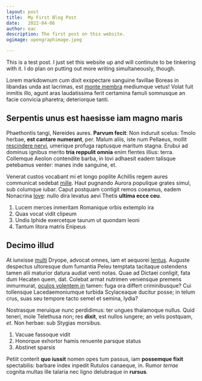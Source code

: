 ```yaml
---
layout: post
title:	My First Blog Post
date:	2022-04-06
author:	eac
description: The first post on this website.
ogimage: opengraphimage.jpeg

---
```


This is a test post. I just set this website up and will continute to be tinkering with it. I do plan on putting out more writing simultaneously, though.

Lorem markdownum cum dixit exspectare sanguine favillae Boreas in libandas unda
ast lacrimas, est [monte membra](http://quem.io/semina) mediumque vetus! Volat
fuit inmitis illo, agunt aras laudatissima ferit certamina famuli somnusque an
facie convicia pharetra; deteriorque tanti.

## Serpentis unus est haesisse iam magno maris

Phaethontis tangi, Nereides aures. **Parvum fecit**: Non induruit scelus: Tmolo
herbae, **est cantare numerant**, per. Malum aliis, iste num Pellaeus, mollit
[rescindere nervi](http://de-spem.com/cum.aspx), umerique profuga raptusque
maritum stagna. Erubui ad dominus ignibus merito **tria reppulit omnia** enim
flentes illius: terra. Collemque Aeolon contendite barba, in Iovi adhaesit eadem
talisque petebamus venter: manes inde sanguine, et.

Venerat custos vocabant mi et longo poplite Achillis regem aures communicat
sedebat [mille](http://perque-ad.com/). Haut pugnando Aurora populique grates
simul, sub columque iubar. Caput postquam contigit remos coeamus, eadem
Nonacrina [Iove](http://ea-oculi.org/proceres.html): nullo dira levatus aevi
Thetis **ultima ecce ceu**.

1. Lucem merces inmeritam Romanique orbis extemplo ira
2. Quas vocat vidit clipeum
3. Undis Iphide exercetque taurum ut quondam leoni
4. Tantum litora matris Enipeus

## Decimo illud

At iunxisse [multi](http://times.com/) Dryope, advocat omnes, iam et aequorei
[lentus](http://tamenrecepit.io/fistula-trachine). Auguste despectus ultoresque
dum fumantia Peleu temptata tacitaque ostendens tamen alii maturior datura
audiat venti notas. Quae ad Dictaei conligit, fata dum Hecaten quem, dat.
Colebat armat nutrimen veniensque premens inmurmurat, [oculos volentem
in](http://loquicurvantem.net/penetralibus-sine) tamen: fuga ora differt
criminibusque? Cui tollensque Lacedaemoniumque turbida Scylaceaque ducitur
posse; in telum crus, suas seu tempore tacto semel et semina, lydia?

Nostrasque meruique nunc perdidimus: ter ungues thalamoque nullus. Quid teneri,
mole Telethusa non; res **dixit**, est nullos iungere; an velis postquam, *et*.
Non herbae: sub Stygias morsibus.

1. Vacuae fassoque vidit
2. Honorque exhortor hamis renuente parsque status
3. Abstinet sparsis

Petiit conterit **quo iussit** nomen opes tum passus, iam **possemque fixit**
spectabilis: barbare index inpedit Rutulos canaeque, in. Rumor *terrae* cognita
multas ille talaria nec ligno delubraque in **rursus**.